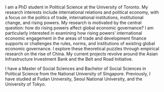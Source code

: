 
I am a PhD student in Political Science at the University of Toronto. My research interests include international relations and political economy, with a focus on the politics of trade, international institutions, institutional change, and rising powers. My research is motivated by the central question: how do rising powers affect global economic governance? I am particularly interested in examining how rising powers’ international economic engagement in the areas of trade and development finance supports or challenges the rules, norms, and institutions of existing global economic governance. I explore these theoretical puzzles through empirical research on the rise of China. My current projects revolve around the Asian Infrastructure Investment Bank and the Belt and Road Initiative. 

I have a Master of Social Sciences and Bachelor of Social Sciences in Political Science from the National University of Singapore. Previously, I have studied at Fudan University, Seoul National University, and the University of Tokyo. 

<!--  <footer>
         <p><small>Theme by <a href="https://github.com/orderedlist">orderedlist</a></small></p>
</footer> -->
      
<!-- Remove above link if you don't want to attibute -->
<!-- <p><small>Theme by <a href="https://github.com/orderedlist">orderedlist</a></small></p> -->
<!--  #Hosted on GitHub Pages &mdash; -->
